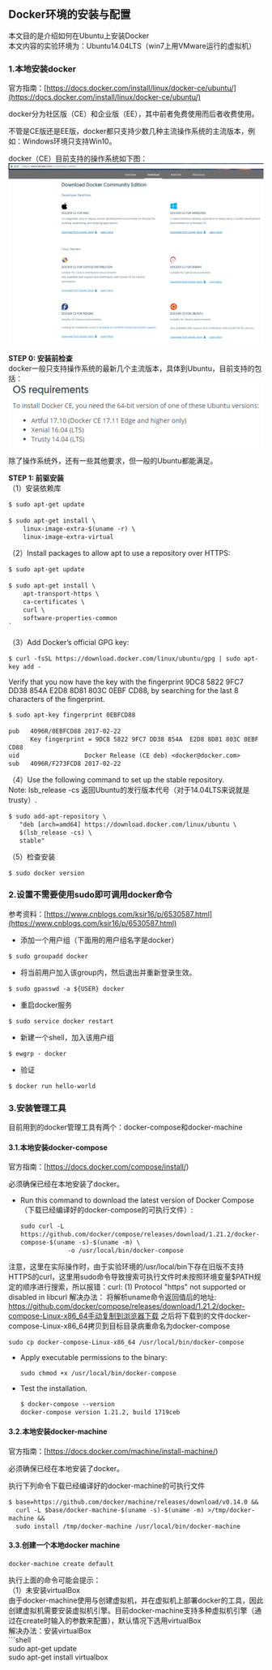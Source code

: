 ## Docker环境的安装与配置

本文目的是介绍如何在Ubuntu上安装Docker  
本文内容的实验环境为：Ubuntu14.04LTS（win7上用VMware运行的虚拟机）

### 1.本地安装docker

官方指南：[https://docs.docker.com/install/linux/docker-ce/ubuntu/](https://docs.docker.com/install/linux/docker-ce/ubuntu/)

docker分为社区版（CE）和企业版（EE），其中前者免费使用而后者收费使用。

不管是CE版还是EE版，docker都只支持少数几种主流操作系统的主流版本，例如：Windows环境只支持Win10。

docker（CE）目前支持的操作系统如下图：  
![](/assets/docker001_002.png)

**STEP 0: 安装前检查**  
docker一般只支持操作系统的最新几个主流版本，具体到Ubuntu，目前支持的包括：  
![](/assets/docker001_003.png)

除了操作系统外，还有一些其他要求，但一般的Ubuntu都能满足。

**STEP 1: 前驱安装**  
（1）安装依赖库

```shell
$ sudo apt-get update

$ sudo apt-get install \
    linux-image-extra-$(uname -r) \
    linux-image-extra-virtual
```

（2）Install packages to allow apt to use a repository over HTTPS:

```shell
$ sudo apt-get update

$ sudo apt-get install \
    apt-transport-https \
    ca-certificates \
    curl \
    software-properties-common
`
```

（3）Add Docker’s official GPG key:

```shell
$ curl -fsSL https://download.docker.com/linux/ubuntu/gpg | sudo apt-key add -
```

Verify that you now have the key with the fingerprint 9DC8 5822 9FC7 DD38 854A E2D8 8D81 803C 0EBF CD88, by searching for the last 8 characters of the fingerprint.

```shell
$ sudo apt-key fingerprint 0EBFCD88

pub   4096R/0EBFCD88 2017-02-22
      Key fingerprint = 9DC8 5822 9FC7 DD38 854A  E2D8 8D81 803C 0EBF CD88
uid                  Docker Release (CE deb) <docker@docker.com>
sub   4096R/F273FCD8 2017-02-22
```

（4）Use the following command to set up the stable repository.  
Note: lsb\_release -cs 返回Ubuntu的发行版本代号（对于14.04LTS来说就是trusty）.

```shell
$ sudo add-apt-repository \
   "deb [arch=amd64] https://download.docker.com/linux/ubuntu \
   $(lsb_release -cs) \
   stable"
```

（5）检查安装

```shell
$ sudo docker version
```

### 2.设置不需要使用sudo即可调用docker命令

参考资料：[https://www.cnblogs.com/ksir16/p/6530587.html](https://www.cnblogs.com/ksir16/p/6530587.html)

* 添加一个用户组（下面用的用户组名字是docker）

```shell
$ sudo groupadd docker
```

* 将当前用户加入该group内，然后退出并重新登录生效。

```shell
$ sudo gpasswd -a ${USER} docker
```

* 重启docker服务

```shell
$ sudo service docker restart
```

* 新建一个shell，加入该用户组

```shell
$ ewgrp - docker
```

* 验证

```shell
$ docker run hello-world
```

### 3.安装管理工具

目前用到的docker管理工具有两个：docker-compose和docker-machine

#### 3.1.本地安装docker-compose

官方指南：[https://docs.docker.com/compose/install/)

必须确保已经在本地安装了docker。

* Run this command to download the latest version of Docker Compose（下载已经编译好的docker-compose的可执行文件）:

  ```shell
  sudo curl -L https://github.com/docker/compose/releases/download/1.21.2/docker-compose-$(uname -s)-$(uname -m) \
               -o /usr/local/bin/docker-compose
  ```
注意，这里在实际操作时，由于实验环境的/usr/local/bin下存在旧版不支持HTTPS的curl，这里用sudo命令导致搜索可执行文件时未按照环境变量$PATH规定的顺序进行搜索，所以报错：curl: (1) Protocol "https" not supported or disabled in libcurl
解决办法：
将解析uname命令返回值后的地址: https://github.com/docker/compose/releases/download/1.21.2/docker-compose-Linux-x86_64手动复制到浏览器下载
之后将下载到的文件docker-compose-Linux-x86_64拷贝到目标目录病重命名为docker-compose
```shell
sudo cp docker-compose-Linux-x86_64 /usr/local/bin/docker-compose
```

* Apply executable permissions to the binary:

  ```shell
  sudo chmod +x /usr/local/bin/docker-compose
  ```

* Test the installation.

  ```
  $ docker-compose --version
  docker-compose version 1.21.2, build 1719ceb
  ```

#### 3.2.本地安装docker-machine

官方指南：[https://docs.docker.com/machine/install-machine/)

必须确保已经在本地安装了docker。

执行下列命令下载已经编译好的docker-machine的可执行文件
```shell
$ base=https://github.com/docker/machine/releases/download/v0.14.0 &&
  curl -L $base/docker-machine-$(uname -s)-$(uname -m) >/tmp/docker-machine &&
  sudo install /tmp/docker-machine /usr/local/bin/docker-machine
```

#### 3.3.创建一个本地docker machine

```shell
docker-machine create default
```

执行上面的命令可能会提示：  
（1）未安装virtualBox  
由于docker-machine使用与创建虚拟机，并在虚拟机上部署docker的工具，因此创建虚拟机需要安装虚拟机引擎。目前docker-machine支持多种虚拟机引擎（通过在create时输入的参数来配置），默认情况下选用virtualBox  
解决办法：安装virtualBox  
\`\`\`shell  
sudo apt-get update  
sudo apt-get install virtualbox

